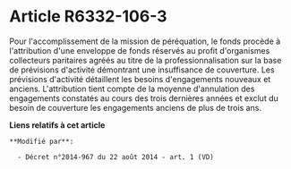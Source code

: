 # Article R6332-106-3

Pour l'accomplissement de la mission de péréquation, le fonds procède à l'attribution d'une enveloppe de fonds réservés au
profit d'organismes collecteurs paritaires agréés au titre de la professionnalisation sur la base de prévisions d'activité
démontrant une insuffisance de couverture. Les prévisions d'activité détaillent les besoins d'engagements nouveaux et
anciens. L'attribution tient compte de la moyenne d'annulation des engagements constatés au cours des trois dernières années
et exclut du besoin de couverture les engagements anciens de plus de trois ans.

**Liens relatifs à cet article**

	**Modifié par**:

	  - Décret n°2014-967 du 22 août 2014 - art. 1 (VD)

